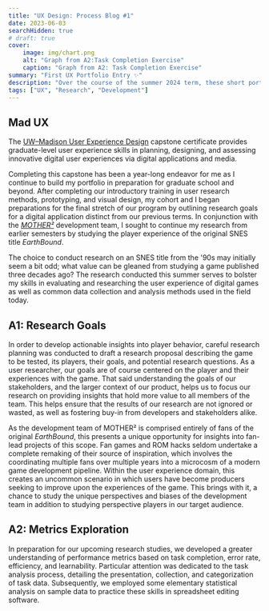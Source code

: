 ```yaml
---
title: "UX Design: Process Blog #1"
date: 2023-06-03
searchHidden: true
# draft: true
cover:
    image: img/chart.png
    alt: "Graph from A2:Task Completion Exercise"
    caption: "Graph from A2: Task Completion Exercise"
summary: "First UX Portfolio Entry ✨"
description: "Over the course of the summer 2024 term, these short portfolio entries describe the research process for our user experience research capstone."
tags: ["UX", "Research", "Development"]
---
```


## Mad UX

The [UW–Madison User Experience Design](https://ischool.wisc.edu/programs/uxcapstone/) capstone certificate provides graduate-level user experience skills in planning, designing, and assessing innovative digital user experiences via digital applications and media.

Completing this capstone has been a year-long endeavor for me as I continue to build my portfolio in preparation for graduate school and beyond. After completing our introductory training in user research methods, prototyping, and visual design, my cohort and I began preparations for the final stretch of our program by outlining research goals for a digital application distinct from our previous terms. In conjunction with the _[MOTHER²](../../games/MotherSquared/)_ development team, I sought to continue my research from earlier semesters by studying the player experience of the original SNES title _EarthBound_.

The choice to conduct research on an SNES title from the '90s may initially seem a bit odd; what value can be gleaned from studying a game published three decades ago? The research conducted this summer serves to bolster my skills in evaluating and researching the user experience of digital games as well as common data collection and analysis methods used in the field today.

## A1: Research Goals

In order to develop actionable insights into player behavior, careful research planning was conducted to draft a research proposal describing the game to be tested, its players, their goals, and potential research questions. As a user researcher, our goals are of course centered on the player and their experiences with the game. That said understanding the goals of our stakeholders, and the larger context of our product, helps us to focus our research on providing insights that hold more value to all members of the team. This helps ensure that the results of our research are not ignored or wasted, as well as fostering buy-in from developers and stakeholders alike.

As the development team of MOTHER² is comprised entirely of fans of the original _EarthBound_, this presents a unique opportunity for insights into fan-lead projects of this scope. Fan games and ROM hacks seldom undertake a complete remaking of their source of inspiration, which involves the coordinating multiple fans over multiple years into a microcosm of a modern game development pipeline. Within the user experience domain, this creates an uncommon scenario in which users have become producers seeking to improve upon the experiences of the game. This brings with it, a chance to study the unique perspectives and biases of the development team in addition to studying perspective players in our target audience.

## A2: Metrics Exploration

In preparation for our upcoming research studies, we developed a greater understanding of performance metrics based on task completion, error rate, efficiency, and learnability. Particular attention was dedicated to the task analysis process, detailing the presentation, collection, and categorization of task data. Subsequently, we employed some elementary statistical analysis on sample data to practice these skills in spreadsheet editing software.

<!-- ![Task Completion Chart](img/chart.png#center) -->
